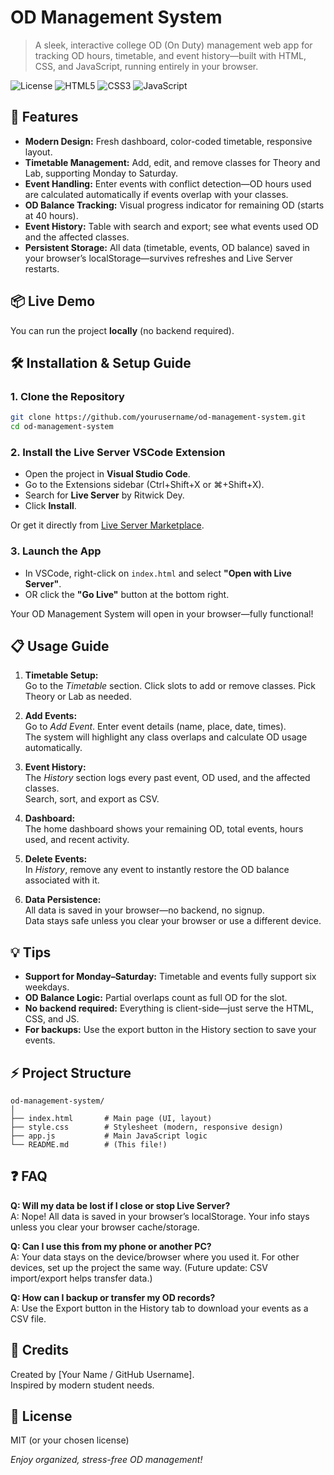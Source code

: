 # OD Management System

> A sleek, interactive college OD (On Duty) management web app for tracking OD hours, timetable, and event history—built with HTML, CSS, and JavaScript, running entirely in your browser.

![License](https://img.shields.io/badge/license-MIT-blue.svg)
![HTML5](https://img.shields.io/badge/-HTML5-E34F26?style=flat&logo=html5&logoColor=white)
![CSS3](https://img.shields.io/badge/-CSS3-1572B6?style=flat&logo=css3&logoColor=white)
![JavaScript](https://img.shields.io/badge/-JavaScript-F7DF1E?style=flat&logo=javascript&logoColor=black)


## 🚀 Features

- **Modern Design:** Fresh dashboard, color-coded timetable, responsive layout.
- **Timetable Management:** Add, edit, and remove classes for Theory and Lab, supporting Monday to Saturday.
- **Event Handling:** Enter events with conflict detection—OD hours used are calculated automatically if events overlap with your classes.
- **OD Balance Tracking:** Visual progress indicator for remaining OD (starts at 40 hours).
- **Event History:** Table with search and export; see what events used OD and the affected classes.
- **Persistent Storage:** All data (timetable, events, OD balance) saved in your browser’s localStorage—survives refreshes and Live Server restarts.

## 📦 Live Demo

You can run the project **locally** (no backend required).

## 🛠️ Installation & Setup Guide

### 1. **Clone the Repository**

```bash
git clone https://github.com/yourusername/od-management-system.git
cd od-management-system
```

### 2. **Install the Live Server VSCode Extension**

- Open the project in **Visual Studio Code**.
- Go to the Extensions sidebar (Ctrl+Shift+X or ⌘+Shift+X).
- Search for **Live Server** by Ritwick Dey.
- Click **Install**.

Or get it directly from [Live Server Marketplace](https://marketplace.visualstudio.com/items?itemName=ritwickdey.LiveServer).

### 3. **Launch the App**

- In VSCode, right-click on `index.html` and select **"Open with Live Server"**.
- OR click the **"Go Live"** button at the bottom right.

Your OD Management System will open in your browser—fully functional!

## 📋 Usage Guide

1. **Timetable Setup:**  
   Go to the *Timetable* section. Click slots to add or remove classes. Pick Theory or Lab as needed.

2. **Add Events:**  
   Go to *Add Event*. Enter event details (name, place, date, times).  
   The system will highlight any class overlaps and calculate OD usage automatically.

3. **Event History:**  
   The *History* section logs every past event, OD used, and the affected classes.  
   Search, sort, and export as CSV.

4. **Dashboard:**  
   The home dashboard shows your remaining OD, total events, hours used, and recent activity.

5. **Delete Events:**  
   In *History*, remove any event to instantly restore the OD balance associated with it.

6. **Data Persistence:**  
   All data is saved in your browser—no backend, no signup.  
   Data stays safe unless you clear your browser or use a different device.

## 💡 Tips

- **Support for Monday–Saturday:** Timetable and events fully support six weekdays.
- **OD Balance Logic:** Partial overlaps count as full OD for the slot.
- **No backend required:** Everything is client-side—just serve the HTML, CSS, and JS.
- **For backups:** Use the export button in the History section to save your events.

## ⚡️ Project Structure

```
od-management-system/
│
├── index.html       # Main page (UI, layout)
├── style.css        # Stylesheet (modern, responsive design)
├── app.js           # Main JavaScript logic
└── README.md        # (This file!)
```

## ❓ FAQ

**Q: Will my data be lost if I close or stop Live Server?**  
A: Nope! All data is saved in your browser’s localStorage. Your info stays unless you clear your browser cache/storage.

**Q: Can I use this from my phone or another PC?**  
A: Your data stays on the device/browser where you used it. For other devices, set up the project the same way. (Future update: CSV import/export helps transfer data.)

**Q: How can I backup or transfer my OD records?**  
A: Use the Export button in the History tab to download your events as a CSV file.

## 📝 Credits

Created by [Your Name / GitHub Username].  
Inspired by modern student needs.

## 🦄 License

MIT (or your chosen license)

*Enjoy organized, stress-free OD management!*
